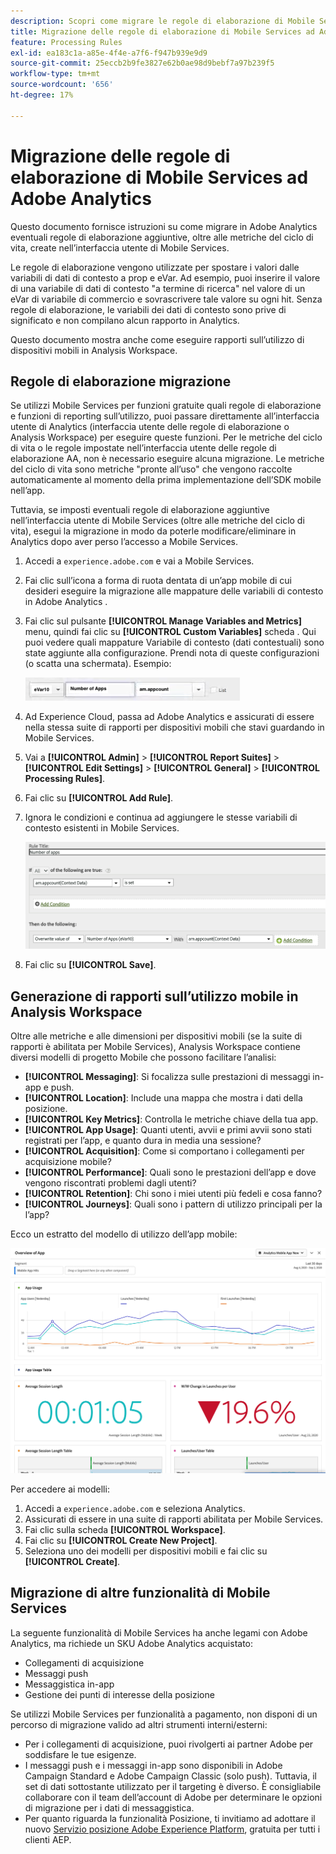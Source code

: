 ```yaml
---
description: Scopri come migrare le regole di elaborazione di Mobile Services in Adobe Analytics
title: Migrazione delle regole di elaborazione di Mobile Services ad Adobe Analytics
feature: Processing Rules
exl-id: ea183c1a-a85e-4f4e-a7f6-f947b939e9d9
source-git-commit: 25eccb2b9fe3827e62b0ae98d9bebf7a97b239f5
workflow-type: tm+mt
source-wordcount: '656'
ht-degree: 17%

---
```


# Migrazione delle regole di elaborazione di Mobile Services ad Adobe Analytics

Questo documento fornisce istruzioni su come migrare in Adobe Analytics eventuali regole di elaborazione aggiuntive, oltre alle metriche del ciclo di vita, create nell’interfaccia utente di Mobile Services.

Le regole di elaborazione vengono utilizzate per spostare i valori dalle variabili di dati di contesto a prop e eVar. Ad esempio, puoi inserire il valore di una variabile di dati di contesto &quot;a termine di ricerca&quot; nel valore di un eVar di variabile di commercio e sovrascrivere tale valore su ogni hit. Senza regole di elaborazione, le variabili dei dati di contesto sono prive di significato e non compilano alcun rapporto in Analytics.

Questo documento mostra anche come eseguire rapporti sull’utilizzo di dispositivi mobili in Analysis Workspace.

## Regole di elaborazione migrazione

Se utilizzi Mobile Services per funzioni gratuite quali regole di elaborazione e funzioni di reporting sull’utilizzo, puoi passare direttamente all’interfaccia utente di Analytics (interfaccia utente delle regole di elaborazione o Analysis Workspace) per eseguire queste funzioni. Per le metriche del ciclo di vita o le regole impostate nell’interfaccia utente delle regole di elaborazione AA, non è necessario eseguire alcuna migrazione. Le metriche del ciclo di vita sono metriche &quot;pronte all’uso&quot; che vengono raccolte automaticamente al momento della prima implementazione dell’SDK mobile nell’app.

Tuttavia, se imposti eventuali regole di elaborazione aggiuntive nell’interfaccia utente di Mobile Services (oltre alle metriche del ciclo di vita), esegui la migrazione in modo da poterle modificare/eliminare in Analytics dopo aver perso l’accesso a Mobile Services.

1. Accedi a `experience.adobe.com` e vai a Mobile Services.
1. Fai clic sull’icona a forma di ruota dentata di un’app mobile di cui desideri eseguire la migrazione alle mappature delle variabili di contesto in Adobe Analytics .
1. Fai clic sul pulsante **[!UICONTROL Manage Variables and Metrics]** menu, quindi fai clic su **[!UICONTROL Custom Variables]** scheda . Qui puoi vedere quali mappature Variabile di contesto (dati contestuali) sono state aggiunte alla configurazione. Prendi nota di queste configurazioni (o scatta una schermata). Esempio:

   ![Variabile di contesto](assets/context-var.png)

1. Ad Experience Cloud, passa ad Adobe Analytics e assicurati di essere nella stessa suite di rapporti per dispositivi mobili che stavi guardando in Mobile Services.
1. Vai a **[!UICONTROL Admin]** > **[!UICONTROL Report Suites]** > **[!UICONTROL Edit Settings]** > **[!UICONTROL General]** > **[!UICONTROL Processing Rules]**.
1. Fai clic su **[!UICONTROL Add Rule]**.
1. Ignora le condizioni e continua ad aggiungere le stesse variabili di contesto esistenti in Mobile Services.

   ![Regola di elaborazione](assets/proc-rule.png)

1. Fai clic su **[!UICONTROL Save]**.

## Generazione di rapporti sull’utilizzo mobile in Analysis Workspace

Oltre alle metriche e alle dimensioni per dispositivi mobili (se la suite di rapporti è abilitata per Mobile Services), Analysis Workspace contiene diversi modelli di progetto Mobile che possono facilitare l’analisi:

* **[!UICONTROL Messaging]**: Si focalizza sulle prestazioni di messaggi in-app e push.
* **[!UICONTROL Location]**: Include una mappa che mostra i dati della posizione.
* **[!UICONTROL Key Metrics]**: Controlla le metriche chiave della tua app.
* **[!UICONTROL App Usage]**: Quanti utenti, avvii e primi avvii sono stati registrati per l’app, e quanto dura in media una sessione?
* **[!UICONTROL Acquisition]**: Come si comportano i collegamenti per acquisizione mobile?
* **[!UICONTROL Performance]**: Quali sono le prestazioni dell’app e dove vengono riscontrati problemi dagli utenti?
* **[!UICONTROL Retention]**: Chi sono i miei utenti più fedeli e cosa fanno?
* **[!UICONTROL Journeys]**: Quali sono i pattern di utilizzo principali per la l’app?

Ecco un estratto del modello di utilizzo dell’app mobile:

![Utilizzo app mobili](assets/mobile-app-usage.png)

Per accedere ai modelli:

1. Accedi a `experience.adobe.com` e seleziona Analytics.
1. Assicurati di essere in una suite di rapporti abilitata per Mobile Services.
1. Fai clic sulla scheda **[!UICONTROL Workspace]**.
1. Fai clic su **[!UICONTROL Create New Project]**.
1. Seleziona uno dei modelli per dispositivi mobili e fai clic su **[!UICONTROL Create]**.

## Migrazione di altre funzionalità di Mobile Services

La seguente funzionalità di Mobile Services ha anche legami con Adobe Analytics, ma richiede un SKU Adobe Analytics acquistato:

* Collegamenti di acquisizione
* Messaggi push
* Messaggistica in-app
* Gestione dei punti di interesse della posizione

Se utilizzi Mobile Services per funzionalità a pagamento, non disponi di un percorso di migrazione valido ad altri strumenti interni/esterni:

* Per i collegamenti di acquisizione, puoi rivolgerti ai partner Adobe per soddisfare le tue esigenze.
* I messaggi push e i messaggi in-app sono disponibili in Adobe Campaign Standard e Adobe Campaign Classic (solo push). Tuttavia, il set di dati sottostante utilizzato per il targeting è diverso. È consigliabile collaborare con il team dell’account di Adobe per determinare le opzioni di migrazione per i dati di messaggistica.
* Per quanto riguarda la funzionalità Posizione, ti invitiamo ad adottare il nuovo [Servizio posizione Adobe Experience Platform](https://www.adobe.com/experience-platform/location-service.html), gratuita per tutti i clienti AEP.
